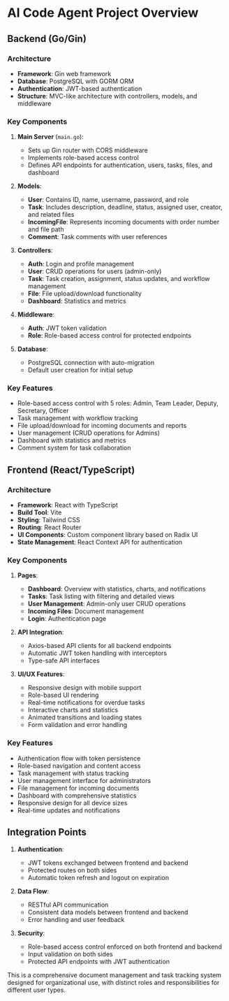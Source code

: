 # AI Code Agent Project Overview

## Backend (Go/Gin)

### Architecture
- **Framework**: Gin web framework
- **Database**: PostgreSQL with GORM ORM
- **Authentication**: JWT-based authentication
- **Structure**: MVC-like architecture with controllers, models, and middleware

### Key Components

1. **Main Server** (`main.go`):
   - Sets up Gin router with CORS middleware
   - Implements role-based access control
   - Defines API endpoints for authentication, users, tasks, files, and dashboard

2. **Models**:
   - **User**: Contains ID, name, username, password, and role
   - **Task**: Includes description, deadline, status, assigned user, creator, and related files
   - **IncomingFile**: Represents incoming documents with order number and file path
   - **Comment**: Task comments with user references

3. **Controllers**:
   - **Auth**: Login and profile management
   - **User**: CRUD operations for users (admin-only)
   - **Task**: Task creation, assignment, status updates, and workflow management
   - **File**: File upload/download functionality
   - **Dashboard**: Statistics and metrics

4. **Middleware**:
   - **Auth**: JWT token validation
   - **Role**: Role-based access control for protected endpoints

5. **Database**:
   - PostgreSQL connection with auto-migration
   - Default user creation for initial setup

### Key Features
- Role-based access control with 5 roles: Admin, Team Leader, Deputy, Secretary, Officer
- Task management with workflow tracking
- File upload/download for incoming documents and reports
- User management (CRUD operations for Admins)
- Dashboard with statistics and metrics
- Comment system for task collaboration

## Frontend (React/TypeScript)

### Architecture
- **Framework**: React with TypeScript
- **Build Tool**: Vite
- **Styling**: Tailwind CSS
- **Routing**: React Router
- **UI Components**: Custom component library based on Radix UI
- **State Management**: React Context API for authentication

### Key Components

1. **Pages**:
   - **Dashboard**: Overview with statistics, charts, and notifications
   - **Tasks**: Task listing with filtering and detailed views
   - **User Management**: Admin-only user CRUD operations
   - **Incoming Files**: Document management
   - **Login**: Authentication page

2. **API Integration**:
   - Axios-based API clients for all backend endpoints
   - Automatic JWT token handling with interceptors
   - Type-safe API interfaces

3. **UI/UX Features**:
   - Responsive design with mobile support
   - Role-based UI rendering
   - Real-time notifications for overdue tasks
   - Interactive charts and statistics
   - Animated transitions and loading states
   - Form validation and error handling

### Key Features
- Authentication flow with token persistence
- Role-based navigation and content access
- Task management with status tracking
- User management interface for administrators
- File management for incoming documents
- Dashboard with comprehensive statistics
- Responsive design for all device sizes
- Real-time updates and notifications

## Integration Points

1. **Authentication**:
   - JWT tokens exchanged between frontend and backend
   - Protected routes on both sides
   - Automatic token refresh and logout on expiration

2. **Data Flow**:
   - RESTful API communication
   - Consistent data models between frontend and backend
   - Error handling and user feedback

3. **Security**:
   - Role-based access control enforced on both frontend and backend
   - Input validation on both sides
   - Protected API endpoints with JWT authentication

This is a comprehensive document management and task tracking system designed for organizational use, with distinct roles and responsibilities for different user types.